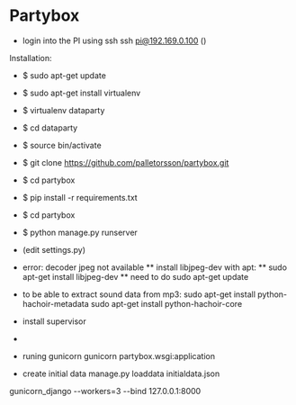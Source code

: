 Partybox
========

* login into the PI using ssh
ssh pi@192.169.0.100 ()

Installation: 
* $ sudo apt-get update
* $ sudo apt-get install virtualenv
* $ virtualenv dataparty
* $ cd dataparty 
* $ source bin/activate 
* $ git clone https://github.com/palletorsson/partybox.git
* $ cd partybox
* $ pip install -r requirements.txt 
* $ cd partybox
* $ python manage.py runserver
* (edit settings.py)

* error: decoder jpeg not available
** install libjpeg-dev with apt:
** sudo apt-get install libjpeg-dev
** need to do sudo apt-get update

* to be able to extract sound data from mp3:
sudo apt-get install python-hachoir-metadata
sudo apt-get install python-hachoir-core

* install supervisor
* 

* runing gunicorn
gunicorn partybox.wsgi:application

* create initial data
manage.py loaddata initialdata.json


gunicorn_django --workers=3 --bind 127.0.0.1:8000

